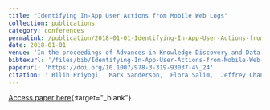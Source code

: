 ```yaml
---
title: "Identifying In-App User Actions from Mobile Web Logs"
collection: publications
category: conferences
permalink: /publication/2018-01-01-Identifying-In-App-User-Actions-from-Mobile-Web-Logs
date: 2018-01-01
venue: 'In the proceedings of Advances in Knowledge Discovery and Data Mining - 22nd Pacific-Asia Conference, PAKDD 2018, Melbourne, VIC, Australia, June 3-6, 2018, Proceedings, Part II'
bibtexurl: '/files/bib/Identifying-In-App-User-Actions-from-Mobile-Web-Logs.bib'
paperurl: 'https://doi.org/10.1007/978-3-319-93037-4\_24'
citation: ' Bilih Priyogi,  Mark Sanderson,  Flora Salim,  Jeffrey Chan,  Martin Tomko,  Yongli Ren, &quot;Identifying In-App User Actions from Mobile Web Logs.&quot; In the proceedings of Advances in Knowledge Discovery and Data Mining - 22nd Pacific-Asia Conference, PAKDD 2018, Melbourne, VIC, Australia, June 3-6, 2018, Proceedings, Part II, 2018.'
---
```

[Access paper here](https://doi.org/10.1007/978-3-319-93037-4\_24){:target="_blank"}
